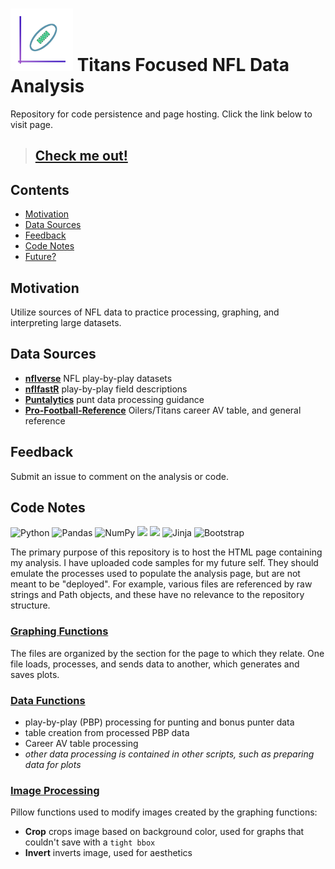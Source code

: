 # <img src="/images/favicon.png" title="Titan up!">  Titans Focused NFL Data Analysis
Repository for code persistence and page hosting. Click the link below to visit page.

>## [Check me out!](https://nbpub.github.io/TitanUp)

###  

## Contents
- [Motivation](#motivation)
- [Data Sources](#data-sources)
- [Feedback](#feedback)
- [Code Notes](#code)
- [Future?](#future)

## Motivation
Utilize sources of NFL data to practice processing, graphing, and interpreting large datasets. 

## Data Sources
 - **[nflverse](https://github.com/nflverse/nflverse-data/releases/tag/pbp)** NFL play-by-play datasets
 - **[nflfastR](https://www.nflfastr.com/articles/field_descriptions.html)** play-by-play field descriptions
 - **[Puntalytics](https://github.com/Puntalytics/puntr/blob/master/R/processing.R)** punt data processing guidance
 - **[Pro-Football-Reference](https://www.pro-football-reference.com/teams/oti/career-av.htm)** Oilers/Titans career AV table, and general reference

## Feedback
Submit an issue to comment on the analysis or code. 

## Code Notes
![Python](https://img.shields.io/badge/python-3670A0?style=for-the-badge&logo=python&logoColor=ffdd54)
![Pandas](https://img.shields.io/badge/pandas-%23150458.svg?style=for-the-badge&logo=pandas&logoColor=white)
![NumPy](https://img.shields.io/badge/numpy-%23013243.svg?style=for-the-badge&logo=numpy&logoColor=white)
<img src="https://matplotlib.org/stable/_images/sphx_glr_logos2_003.png" style="height:30px;width:auto;">
<img src="https://repository-images.githubusercontent.com/5171600/28cb0300-7e53-11ea-86e8-ba321370c31a" style="height:30px;width:auto;">
![Jinja](https://img.shields.io/badge/jinja-white.svg?style=for-the-badge&logo=jinja&logoColor=black) 
![Bootstrap](https://img.shields.io/badge/bootstrap-%23563D7C.svg?style=for-the-badge&logo=bootstrap&logoColor=white)

The primary purpose of this repository is to host the HTML page containing my analysis. 
I have uploaded code samples for my future self. They should emulate the processes used to populate the 
analysis page, but are not meant to be "deployed". For example, various files are referenced by 
raw strings and Path objects, and these have no relevance to the repository structure.

### [Graphing Functions](https://github.com/NBPub/TitanUp/tree/main/code/graphing/)
The files are organized by the section for the page to which they relate. 
One file loads, processes, and sends data to another, which generates and saves plots.

### [Data Functions](https://github.com/NBPub/TitanUp/tree/main/code/data/)
 - play-by-play (PBP) processing for punting and bonus punter data
 - table creation from processed PBP data
 - Career AV table processing
 - *other data processing is contained in other scripts, such as preparing data for plots*

### [Image Processing](https://github.com/NBPub/TitanUp/tree/main/code/image_processing/)
Pillow functions used to modify images created by the graphing functions:
 - **Crop** crops image based on background color, used for graphs that couldn't save with a `tight bbox`
 - **Invert** inverts image, used for aesthetics

